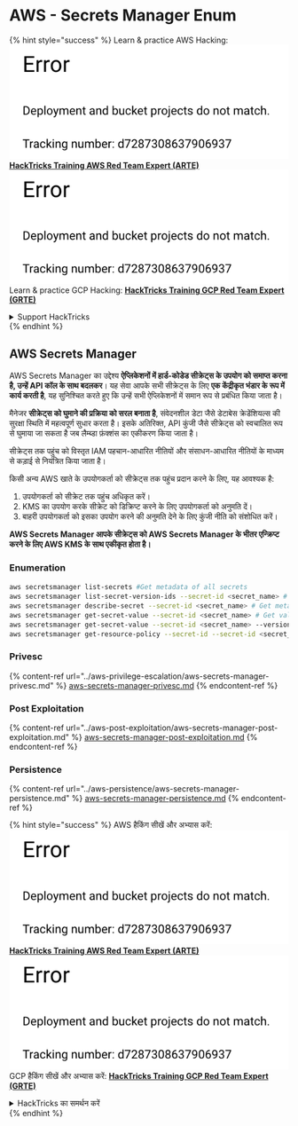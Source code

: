 # AWS - Secrets Manager Enum

{% hint style="success" %}
Learn & practice AWS Hacking:<img src="../../../.gitbook/assets/image (1) (1).png" alt="" data-size="line">[**HackTricks Training AWS Red Team Expert (ARTE)**](https://training.hacktricks.xyz/courses/arte)<img src="../../../.gitbook/assets/image (1) (1).png" alt="" data-size="line">\
Learn & practice GCP Hacking: <img src="../../../.gitbook/assets/image (2).png" alt="" data-size="line">[**HackTricks Training GCP Red Team Expert (GRTE)**<img src="../../../.gitbook/assets/image (2).png" alt="" data-size="line">](https://training.hacktricks.xyz/courses/grte)

<details>

<summary>Support HackTricks</summary>

* Check the [**subscription plans**](https://github.com/sponsors/carlospolop)!
* **Join the** 💬 [**Discord group**](https://discord.gg/hRep4RUj7f) or the [**telegram group**](https://t.me/peass) or **follow** us on **Twitter** 🐦 [**@hacktricks\_live**](https://twitter.com/hacktricks\_live)**.**
* **Share hacking tricks by submitting PRs to the** [**HackTricks**](https://github.com/carlospolop/hacktricks) and [**HackTricks Cloud**](https://github.com/carlospolop/hacktricks-cloud) github repos.

</details>
{% endhint %}

## AWS Secrets Manager

AWS Secrets Manager का उद्देश्य **ऐप्लिकेशनों में हार्ड-कोडेड सीक्रेट्स के उपयोग को समाप्त करना है, उन्हें API कॉल के साथ बदलकर**। यह सेवा आपके सभी सीक्रेट्स के लिए **एक केंद्रीकृत भंडार के रूप में कार्य करती है**, यह सुनिश्चित करते हुए कि उन्हें सभी ऐप्लिकेशनों में समान रूप से प्रबंधित किया जाता है।

मैनेजर **सीक्रेट्स को घुमाने की प्रक्रिया को सरल बनाता है**, संवेदनशील डेटा जैसे डेटाबेस क्रेडेंशियल्स की सुरक्षा स्थिति में महत्वपूर्ण सुधार करता है। इसके अतिरिक्त, API कुंजी जैसे सीक्रेट्स को स्वचालित रूप से घुमाया जा सकता है जब लैम्ब्डा फ़ंक्शंस का एकीकरण किया जाता है।

सीक्रेट्स तक पहुंच को विस्तृत IAM पहचान-आधारित नीतियों और संसाधन-आधारित नीतियों के माध्यम से कड़ाई से नियंत्रित किया जाता है।

किसी अन्य AWS खाते के उपयोगकर्ता को सीक्रेट्स तक पहुंच प्रदान करने के लिए, यह आवश्यक है:

1. उपयोगकर्ता को सीक्रेट तक पहुंच अधिकृत करें।
2. KMS का उपयोग करके सीक्रेट को डिक्रिप्ट करने के लिए उपयोगकर्ता को अनुमति दें।
3. बाहरी उपयोगकर्ता को इसका उपयोग करने की अनुमति देने के लिए कुंजी नीति को संशोधित करें।

**AWS Secrets Manager आपके सीक्रेट्स को AWS Secrets Manager के भीतर एन्क्रिप्ट करने के लिए AWS KMS के साथ एकीकृत होता है।**

### **Enumeration**
```bash
aws secretsmanager list-secrets #Get metadata of all secrets
aws secretsmanager list-secret-version-ids --secret-id <secret_name> # Get versions
aws secretsmanager describe-secret --secret-id <secret_name> # Get metadata
aws secretsmanager get-secret-value --secret-id <secret_name> # Get value
aws secretsmanager get-secret-value --secret-id <secret_name> --version-id <version-id> # Get value of a different version
aws secretsmanager get-resource-policy --secret-id --secret-id <secret_name>
```
### Privesc

{% content-ref url="../aws-privilege-escalation/aws-secrets-manager-privesc.md" %}
[aws-secrets-manager-privesc.md](../aws-privilege-escalation/aws-secrets-manager-privesc.md)
{% endcontent-ref %}

### Post Exploitation

{% content-ref url="../aws-post-exploitation/aws-secrets-manager-post-exploitation.md" %}
[aws-secrets-manager-post-exploitation.md](../aws-post-exploitation/aws-secrets-manager-post-exploitation.md)
{% endcontent-ref %}

### Persistence

{% content-ref url="../aws-persistence/aws-secrets-manager-persistence.md" %}
[aws-secrets-manager-persistence.md](../aws-persistence/aws-secrets-manager-persistence.md)
{% endcontent-ref %}

{% hint style="success" %}
AWS हैकिंग सीखें और अभ्यास करें:<img src="../../../.gitbook/assets/image (1) (1).png" alt="" data-size="line">[**HackTricks Training AWS Red Team Expert (ARTE)**](https://training.hacktricks.xyz/courses/arte)<img src="../../../.gitbook/assets/image (1) (1).png" alt="" data-size="line">\
GCP हैकिंग सीखें और अभ्यास करें: <img src="../../../.gitbook/assets/image (2).png" alt="" data-size="line">[**HackTricks Training GCP Red Team Expert (GRTE)**<img src="../../../.gitbook/assets/image (2).png" alt="" data-size="line">](https://training.hacktricks.xyz/courses/grte)

<details>

<summary>HackTricks का समर्थन करें</summary>

* [**सदस्यता योजनाएँ**](https://github.com/sponsors/carlospolop) देखें!
* **💬 [**Discord समूह**](https://discord.gg/hRep4RUj7f) या [**telegram समूह**](https://t.me/peass) में शामिल हों या **Twitter** 🐦 पर हमें **फॉलो** करें [**@hacktricks\_live**](https://twitter.com/hacktricks\_live)**.**
* **हैकिंग ट्रिक्स साझा करें और [**HackTricks**](https://github.com/carlospolop/hacktricks) और [**HackTricks Cloud**](https://github.com/carlospolop/hacktricks-cloud) गिटहब रिपोजिटरी में PR सबमिट करें।**

</details>
{% endhint %}
